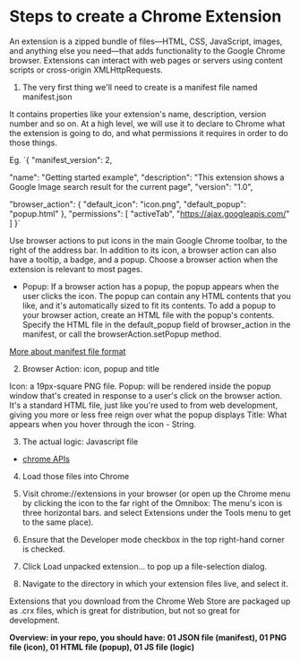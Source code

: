 # Steps to create a Chrome Extension

An extension is a zipped bundle of files—HTML, CSS, JavaScript, images, and anything else you need—that adds functionality to the Google Chrome browser. Extensions can interact with web pages or servers using content scripts or cross-origin XMLHttpRequests.

1. The very first thing we'll need to create is a manifest file named manifest.json

It contains properties like your extension's name, description, version number and so on. At a high level, we will use it to declare to Chrome what the extension is going to do, and what permissions it requires in order to do those things.

Eg.
`{
  "manifest_version": 2,

  "name": "Getting started example",
  "description": "This extension shows a Google Image search result for the current page",
  "version": "1.0",

  "browser_action": {
    "default_icon": "icon.png",
    "default_popup": "popup.html"
  },
  "permissions": [
    "activeTab",
    "https://ajax.googleapis.com/"
  ]
}`

Use browser actions to put icons in the main Google Chrome toolbar, to the right of the address bar. In addition to its icon, a browser action can also have a tooltip, a badge, and a popup. Choose a browser action when the extension is relevant to most pages. 
  - Popup: If a browser action has a popup, the popup appears when the user clicks the icon. The popup can contain any HTML contents that you like, and it's automatically sized to fit its contents. To add a popup to your browser action, create an HTML file with the popup's contents. Specify the HTML file in the default_popup field of browser_action in the manifest, or call the browserAction.setPopup method.

[More about manifest file format](https://developer.chrome.com/extensions/manifest)

2. Browser Action: icon, popup and title

Icon: a 19px-square PNG file.
Popup: will be rendered inside the popup window that's created in response to a user's click on the browser action. It's a standard HTML file, just like you're used to from web development, giving you more or less free reign over what the popup displays
Title: What appears when you hover through the icon - String.

3. The actual logic: Javascript file

* [chrome APIs](https://developer.chrome.com/extensions/api_index)

4. Load those files into Chrome

  1. Visit chrome://extensions in your browser (or open up the Chrome menu by clicking the icon to the far right of the Omnibox:  The menu's icon is three horizontal bars. and select Extensions under the Tools menu to get to the same place).
  2. Ensure that the Developer mode checkbox in the top right-hand corner is checked.
  3. Click Load unpacked extension… to pop up a file-selection dialog.
  4. Navigate to the directory in which your extension files live, and select it.

Extensions that you download from the Chrome Web Store are packaged up as .crx files, which is great for distribution, but not so great for development.

**Overview: in your repo, you should have: 01 JSON file (manifest), 01 PNG file (icon), 01 HTML file (popup), 01 JS file (logic)**
